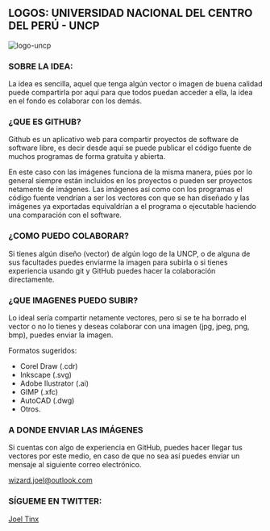 ## LOGOS: UNIVERSIDAD NACIONAL DEL CENTRO DEL PERÚ - UNCP

![logo-uncp](http://i1144.photobucket.com/albums/o481/wizardx211/logo-uncp-0%20by%20Joel%20Tinx_zpsbdexnoic.png)

### SOBRE LA IDEA:
La idea es sencilla, aquel que tenga algún vector o imagen de buena calidad puede compartirla por aquí para que todos puedan acceder a ella, la idea en el fondo es colaborar con los demás.

### ¿QUE ES GITHUB?
Github es un aplicativo web para compartir proyectos de software de software libre, es decir desde aquí se puede publicar el código fuente de muchos programas de forma gratuita y abierta.

En este caso con las imágenes funciona de la misma manera, púes por lo general siempre están incluidos en los proyectos o pueden ser proyectos netamente de imágenes. Las imágenes así como con los programas el código fuente vendrían a ser los vectores con que se han diseñado y las imágenes ya exportadas equivaldrían a el programa o ejecutable haciendo una comparación con el software.

### ¿COMO PUEDO COLABORAR?
Si tienes algún diseño (vector) de algún logo de la UNCP, o de alguna de sus facultades puedes enviarme la imagen para subirla o si tienes experiencia usando git y GitHub puedes hacer la colaboración directamente.


### ¿QUE IMAGENES PUEDO SUBIR?
Lo ideal sería compartir netamente vectores, pero si se te ha borrado el vector o no lo tienes y deseas colaborar con una imagen (jpg, jpeg, png, bmp), puedes enviar la imagen.

Formatos sugeridos:

* Corel Draw (.cdr)
* Inkscape (.svg)
* Adobe Ilustrator (.ai)
* GIMP (.xfc)
* AutoCAD (.dwg)
* Otros.

### A DONDE ENVIAR LAS IMÁGENES
Si cuentas con algo de experiencia en GitHub, puedes hacer llegar tus vectores por este medio, en caso de que no sea así puedes enviar un mensaje al siguiente correo electrónico.

wizard.joel@outlook.com

### SÍGUEME EN TWITTER:

[Joel Tinx](https://twitter.com/joeltinx)
